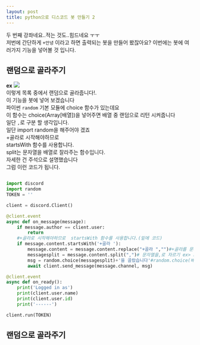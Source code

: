 ```yaml
---
layout: post
title: python으로 디스코드 봇 만들기 2
---
```


두 번째 강좌네요..적는 것도..힘드네요 ㅜㅜ<br>
저번에 간단하게 `+안녕` 이라고 하면 출력되는 봇을 만들어 봤잖아요?
이번에는 봇에 여러가지 기능을 넣어볼 것 입니다.

## 랜덤으로 골라주기
__ex__ <img src="https://user-images.githubusercontent.com/37399578/45584877-18207700-b916-11e8-9933-d7cbcfa31540.png">
<br>
이렇게 목록 중에서 랜덤으로 골라줍니다!.<br>
이 기능을 봇에 넣어 보겠습니다<br>
파이썬 `random` 기본 모듈에 choice 함수가 있는데요<br>
이 함수는 choice(Array[배열])을 넣어주면 배열 중 랜덤으로 리턴 시켜줍니다<br>
일단 `,`로 구분 할 생각입니다.<br>
일단 import random을 해주어야 겠죠<br>
+골라로 시작해야하므로 <br>
startsWith 함수를 사용합니다.<br>
split는 문자열을 배열로 잘라주는 함수입니다.<br>
자세한 건 주석으로 설명했습니다<br>
그럼 이런 코드가 됩니다.
```py

import discord
import random
TOKEN = '' 

client = discord.Client()

@client.event
async def on_message(message):
    if message.author == client.user:
        return
    #+골라로 시작해야하므로  startsWith 함수를 사용합니다.(밑에 코드)
    if message.content.startsWith('+골라 '):
        message.content = message.content.replace("+골라 ","")#+골라를 문자열에서 제거
        messagesplit = message.content.split(",")# 문자열을,로 자르기 ex> hello,bullt =>['hello',bullt]
        msg = random.choice(messagesplit)+'을 골랐습니다'#random.choice(배열)>배열 중 랜덤으로 뽑음
        await client.send_message(message.channel, msg)

@client.event
async def on_ready():
    print('Logged in as')
    print(client.user.name)
    print(client.user.id)
    print('------')

client.run(TOKEN)
```
## 랜덤으로 골라주기
